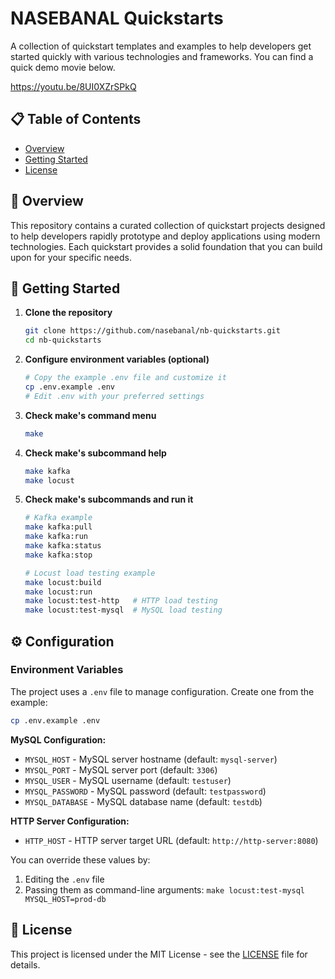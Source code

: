 # NASEBANAL Quickstarts

A collection of quickstart templates and examples to help developers get started quickly with various technologies and frameworks.
You can find a quick demo movie below.

https://youtu.be/8UI0XZrSPkQ

## 📋 Table of Contents

- [Overview](#overview)
- [Getting Started](#getting-started)
- [License](#license)

## 🚀 Overview

This repository contains a curated collection of quickstart projects designed to help developers rapidly prototype and deploy applications using modern technologies. Each quickstart provides a solid foundation that you can build upon for your specific needs.

## 🏁 Getting Started

1. **Clone the repository**
   ```bash
   git clone https://github.com/nasebanal/nb-quickstarts.git
   cd nb-quickstarts
   ```

2. **Configure environment variables (optional)**
   ```bash
   # Copy the example .env file and customize it
   cp .env.example .env
   # Edit .env with your preferred settings
   ```

3. **Check make's command menu**
   ```bash
   make
   ```

4. **Check make's subcommand help**
   ```bash
   make kafka
   make locust
   ```

5. **Check make's subcommands and run it**
   ```bash
   # Kafka example
   make kafka:pull
   make kafka:run
   make kafka:status
   make kafka:stop

   # Locust load testing example
   make locust:build
   make locust:run
   make locust:test-http   # HTTP load testing
   make locust:test-mysql  # MySQL load testing
   ```

## ⚙️ Configuration

### Environment Variables

The project uses a `.env` file to manage configuration. Create one from the example:

```bash
cp .env.example .env
```

**MySQL Configuration:**
- `MYSQL_HOST` - MySQL server hostname (default: `mysql-server`)
- `MYSQL_PORT` - MySQL server port (default: `3306`)
- `MYSQL_USER` - MySQL username (default: `testuser`)
- `MYSQL_PASSWORD` - MySQL password (default: `testpassword`)
- `MYSQL_DATABASE` - MySQL database name (default: `testdb`)

**HTTP Server Configuration:**
- `HTTP_HOST` - HTTP server target URL (default: `http://http-server:8080`)

You can override these values by:
1. Editing the `.env` file
2. Passing them as command-line arguments: `make locust:test-mysql MYSQL_HOST=prod-db`

## 📝 License

This project is licensed under the MIT License - see the [LICENSE](LICENSE) file for details.
